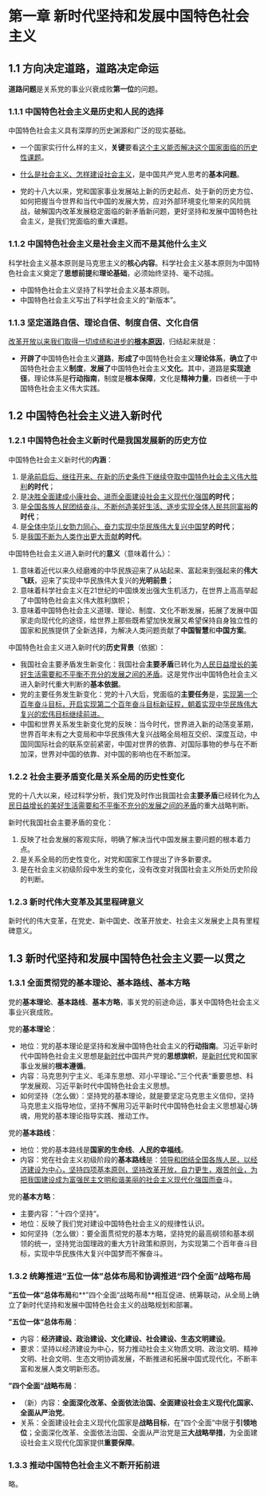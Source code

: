 # 第一章 新时代坚持和发展中国特色社会主义

## 1.1 方向决定道路，道路决定命运

**道路问题**是关系党的事业兴衰成败**第一位**的问题。

### 1.1.1 中国特色社会主义是历史和人民的选择

中国特色社会主义具有深厚的历史渊源和广泛的现实基础。

- 一个国家实行什么样的主义，**关键**要看<u>这个主义能否解决这个国家面临的历史性课题</u>。

- <u>什么是社会主义、怎样建设社会主义</u>，是中国共产党人思考的**基本问题**。
- 党的十八大以来，党和国家事业发展站上新的历史起点、处于新的历史方位、如何把握当今世界和当代中国的发展大势，应对外部环境变化带来的风险挑战，破解国内改革发展稳定面临的新矛盾新问题，更好坚持和发展中国特色社会主义，是我们党面临的重大课题。

### 1.1.2 中国特色社会主义是社会主义而不是其他什么主义

科学社会主义基本原则是马克思主义的**核心内容**。科学社会主义基本原则为中国特色社会主义奠定了**思想前提**和**理论基础**，必须始终坚持、毫不动摇。

- 中国特色社会主义坚持了科学社会主义基本原则。
- 中国特色社会主义写出了科学社会主义的“新版本”。

### 1.1.3 坚定道路自信、理论自信、制度自信、文化自信

<u>改革开放以来我们取得一切成绩和进步的**根本原因**</u>，归结起来就是：

- **开辟了**中国特色社会主义**道路**，**形成了**中国特色社会主义**理论体系**，**确立了**中国特色社会主义**制度**，**发展了**中国特色社会主义**文化**。其中，道路是**实现途径**，理论体系是**行动指南**，制度是**根本保障**，文化是**精神力量**，四者统一于中国特色社会主义伟大实践。

## 1.2 中国特色社会主义进入新时代

### 1.2.1 中国特色社会主义新时代是我国发展新的历史方位

中国特色社会主义新时代的**内涵**：

1. 是<u>承前启后、继往开来、在新的历史条件下继续夺取中国特色社会主义伟大胜利</u>**的时代**；
2. 是<u>决胜全面建成小康社会、进而全面建设社会主义现代化强国</u>**的时代**；
3. 是<u>全国各族人民团结奋斗、不断创造美好生活、逐步实现全体人民共同富裕</u>**的时代**；
4. 是<u>全体中华儿女勠力同心、奋力实现中华民族伟大复兴中国梦</u>**的时代**；
5. 是<u>我国不断为人类作出更大贡献</u>**的时代**。

中国特色社会主义进入新时代的**意义**（意味着什么）：

1. 意味着近代以来久经磨难的中华民族迎来了从站起来、富起来到强起来的**伟大飞跃**，迎来了实现中华民族伟大复兴的**光明前景**；
2. 意味着科学社会主义在21世纪的中国焕发出强大生机活力，在世界上高高举起了中国特色社会主义伟大胜利旗帜；
3. 意味着中国特色社会主义道理、理论、制度、文化不断发展，拓展了发展中国家走向现代化的途径，给世界上那些既希望加快发展又希望保持自身独立性的国家和民族提供了全新选择，为解决人类问题贡献了**中国智慧**和**中国方案**。

中国特色社会主义进入新时代的**历史背景**（依据）：

- 我国社会主要矛盾发生新变化：我国社会**主要矛盾**已转化为<u>人民日益增长的美好生活需要和不平衡不充分的发展之间的矛盾</u>。这是党作出中国特色社会主义进入新时代重大判断的**基本依据**。
- 党的主要任务发生新变化：党的十八大后，党面临的**主要任务**是，<u>实现第一个百年奋斗目标，开启实现第二个百年奋斗目标新征程，朝着实现中华民族伟大复兴的宏伟目标继续前进。</u>
- 中国和世界关系发生新变化党的反映：当今时代，世界进入新的动荡变革期，世界百年未有之大变局和中华民族伟大复兴战略全局相互交织、深度互动，中国同国际社会的联系空前紧密，中国对世界的依靠、对国际事物的参与在不断加深，世界对中国的依靠、对中国的影响也在不断加深。

### 1.2.2 社会主要矛盾变化是关系全局的历史性变化

党的十八大以来，经过科学分析，我们党及时作出我国社会**主要矛盾**已经转化为<u>人民日益增长的美好生活需要和不平衡不充分的发展之间的矛盾</u>的重大战略判断。

新时代我国社会主要矛盾的变化：

1. 反映了社会发展的客观实际，明确了解决当代中国发展主要问题的根本着力点。
2. 是关系全局的历史性变化，对党和国家工作提出了许多新要求。
3. 是在社会主义初级阶段中发生的变化，没有改变对我国社会主义所处历史阶段的判断。

### 1.2.3 新时代伟大变革及其里程碑意义

新时代的伟大变革，在党史、新中国史、改革开放史、社会主义发展史上具有里程碑意义。

## 1.3 新时代坚持和发展中国特色社会主义要一以贯之

### 1.3.1 全面贯彻党的基本理论、基本路线、基本方略

党的**基本理论**、**基本路线**、**基本方略**，事关党的前途命运，事关中国特色社会主义事业兴衰成败。

党的**基本理论**：

- 地位：党的基本理论是坚持和发展中国特色社会主义的**行动指南**。习近平新时代中国特色社会主义思想是<u>新时代</u>中国共产党的**思想旗帜**，是<u>新时代</u>党和国家事业发展的**根本遵循**。
- 内容：马克思列宁主义、毛泽东思想、邓小平理论、”三个代表“重要思想、科学发展观、习近平新时代中国特色社会主义思想。
- 如何坚持（怎么做）：坚持党的基本理论，就是要坚定马克思主义信仰，坚持马克思主义指导地位，坚持不懈用习近平新时代中国特色社会主义思想凝心铸魂，用党的基本理论指导实践、推动工作。

党的**基本路线**：

- 地位：党的基本路线是**国家的生命线**、**人民的幸福线**。
- 内容：党在社会主义初级阶段的**基本路线**是：<u>领导和团结全国各族人民，以经济建设为中心，坚持四项基本原则，坚持改革开放，自力更生，艰苦创业，为把我国建设成为富强民主文明和谐美丽的社会主义现代化强国而奋</u>斗。

党的**基本方略**：

- 主要内容：”十四个坚持“。
- 地位：反映了我们党对建设中国特色社会主义的规律性认识。
- 如何坚持（怎么做）：要全面贯彻党的基本方略，坚持党的最高纲领和基本纲领的统一，坚持党治国理政的重大方针政策和原则，为实现第二个百年奋斗目标，实现中华民族伟大复兴中国梦而不懈奋斗。

### 1.3.2 统筹推进“五位一体”总体布局和协调推进“四个全面”战略布局

**”五位一体“总体布局**和**”四个全面“战略布局**相互促进、统筹联动，从全局上确立了新时代坚持和发展中国特色社会主义的战略规划和部署。

**”五位一体“总体布局**：

- 内容：**经济建设、政治建设、文化建设、社会建设、生态文明建设**。
- 要求：坚持以经济建设为中心，努力推动社会主义物质文明、政治文明、精神文明、社会文明、生态文明协调发展，不断推进和拓展中国式现代化，不断丰富和发展人类文明新形态。

**”四个全面“战略布局**：

- （新）内容：**全面深化改革、全面依法治国、全面建设社会主义现代化国家、全面从严治党**。
- 关系：全面建设社会主义现代化国家是**战略目标**，在”四个全面“中居于**引领地位**；全面深化改革、全面依法治国、全面从严治党是**三大战略举措**，为全面建设社会主义现代化国家提供**重要保障**。

### 1.3.3 推动中国特色社会主义不断开拓前进

略。





